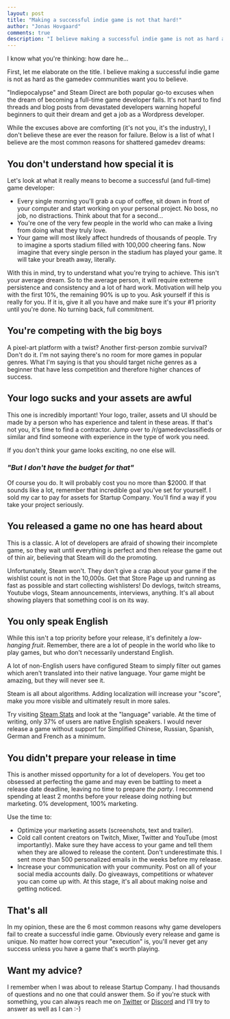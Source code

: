```yaml
--- 
layout: post
title: "Making a successful indie game is not that hard!"
author: "Jonas Hovgaard"
comments: true
description: "I believe making a successful indie game is not as hard as the gamedev communities want you to believe."
---
```

I know what you're thinking: how dare he...

First, let me elaborate on the title. I believe making a successful indie game is not as hard as the gamedev communities want you to believe.

"Indiepocalypse" and Steam Direct are both popular go-to excuses when the dream of becoming a full-time game developer fails. It's not hard to find threads and blog posts from devastated developers warning hopeful beginners to quit their dream and get a job as a Wordpress developer.

While the excuses above are comforting (it's not you, it's the industry), I don't believe these are ever the reason for failure. Below is a list of what I believe are the most common reasons for shattered gamedev dreams:

## You don't understand how special it is
Let's look at what it really means to become a successful (and full-time) game developer:

 - Every single morning you'll grab a cup of coffee, sit down in front of your computer and start working on your personal project. No boss, no job, no distractions. Think about that for a second...
 - You're one of the very few people in the world who can make a living from doing what they truly love.
 - Your game will most likely affect hundreds of thousands of people. Try to imagine a sports stadium filled with 100,000 cheering fans. Now imagine that every single person in the stadium has played your game. It will take your breath away, literally.

With this in mind, try to understand what you're trying to achieve. This isn't your average dream. So to the average person, it will require extreme persistence and consistency and a lot of hard work. Motivation will help you with the first 10%, the remaining 90% is up to you. Ask yourself if this is really for you. If it is, give it all you have and make sure it's your #1 priority until you're done. No turning back, full commitment.

## You're competing with the big boys
A pixel-art platform with a twist? Another first-person zombie survival? Don't do it. I'm not saying there's no room for more games in popular genres. What I'm saying is that you should target niche genres as a beginner that have less competition and therefore higher chances of success.

## Your logo sucks and your assets are awful
This one is incredibly important! Your logo, trailer, assets and UI should be made by a person who has experience and talent in these areas. If that's not you, it's time to find a contractor. Jump over to /r/gamedevclassifieds or similar and find someone with experience in the type of work you need.

If you don't think your game looks exciting, no one else will. 

### *"But I don't have the budget for that"*
Of course you do. It will probably cost you no more than $2000. If that sounds like a lot, remember that incredible goal you've set for yourself. I sold my car to pay for assets for Startup Company. You'll find a way if you take your project seriously.

## You released a game no one has heard about
This is a classic. A lot of developers are afraid of showing their incomplete game, so they wait until everything is perfect and then release the game out of thin air, believing that Steam will do the promoting.

Unfortunately, Steam won't. They don't give a crap about your game if the wishlist count is not in the 10,000s. Get that Store Page up and running as fast as possible and start collecting wishlisters! Do devlogs, twitch streams, Youtube vlogs, Steam announcements, interviews, anything. It's all about showing players that something cool is on its way.

## You only speak English
While this isn't a top priority before your release, it's definitely a *low-hanging fruit*. Remember, there are a lot of people in the world who like to play games, but who don't necessarily understand English.

A lot of non-English users have configured Steam to simply filter out games which aren't translated into their native language. Your game might be amazing, but they will never see it.

Steam is all about algorithms. Adding localization will increase your "score", make you more visible and ultimately result in more sales.

Try visiting [Steam Stats](https://store.steampowered.com/hwsurvey) and look at the "language" variable. At the time of writing, only 37% of users are native English speakers. I would never release a game without support for Simplified Chinese, Russian, Spanish, German and French as a minimum.

## You didn't prepare your release in time
This is another missed opportunity for a lot of developers. You get too obsessed at perfecting the game and may even be battling to meet a release date deadline, leaving no time to prepare *the party*.
I recommend spending at least 2 months before your release doing nothing but marketing. 0% development, 100% marketing. 

Use the time to:
 - Optimize your marketing assets (screenshots, text and trailer).
 - Cold call content creators on Twitch, Mixer, Twitter and YouTube (most importantly). Make sure they have access to your game and tell them when they are allowed to release the content. Don't underestimate this. I sent more than 500 personalized emails in the weeks before my release.
 - Increase your communication with your community. Post on all of your social media accounts daily. Do giveaways, competitions or whatever you can come up with. At this stage, it's all about making noise and getting noticed.

## That's all
In my opinion, these are the 6 most common reasons why game developers fail to create a successful indie game. Obviously every release and game is unique. No matter how correct your "execution" is, you'll never get any success unless you have a game that's worth playing.

## Want my advice?
I remember when I was about to release Startup Company. I had thousands of questions and no one that could answer them. So if you're stuck with something, you can always reach me on [Twitter](https://twitter.com/jhovgaard) or [Discord](https://discord.gg/hovgaardgames) and I'll try to answer as well as I can :-)
